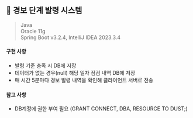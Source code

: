 ## 📜 경보 단계 발령 시스템

> Java<br>
Oracle 11g<br>
Spring Boot v3.2.4, IntelliJ IDEA 2023.3.4<br>

#### 구현 사항
- 발령 기준 충족 시 DB에 저장
- 데이터가 없는 경우(null) 해당 일자 점검 내역 DB에 저장
- 매 시간 5분마다 경보 발령 내역을 확인해 클라이언트 서버로 전송

#### 참고 사항
- DB계정에 권한 부여 필요 (GRANT CONNECT, DBA, RESOURCE TO DUST;)
